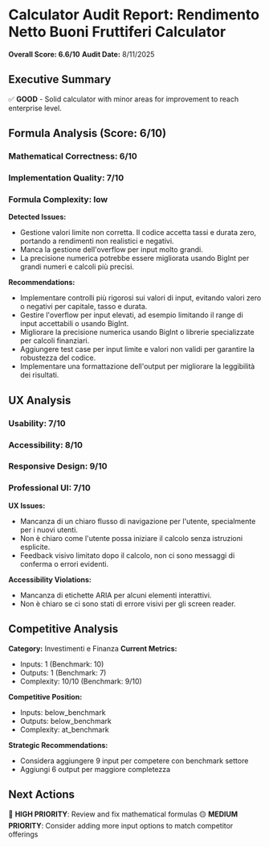# Calculator Audit Report: Rendimento Netto Buoni Fruttiferi Calculator

**Overall Score: 6.6/10**
**Audit Date:** 8/11/2025

## Executive Summary

✅ **GOOD** - Solid calculator with minor areas for improvement to reach enterprise level.

## Formula Analysis (Score: 6/10)

### Mathematical Correctness: 6/10
### Implementation Quality: 7/10
### Formula Complexity: low

**Detected Issues:**
- Gestione valori limite non corretta. Il codice accetta tassi e durata zero, portando a rendimenti non realistici e negativi.
- Manca la gestione dell'overflow per input molto grandi.
- La precisione numerica potrebbe essere migliorata usando BigInt per grandi numeri e calcoli più precisi.

**Recommendations:**
- Implementare controlli più rigorosi sui valori di input, evitando valori zero o negativi per capitale, tasso e durata.
- Gestire l'overflow per input elevati, ad esempio limitando il range di input accettabili o usando BigInt.
- Migliorare la precisione numerica usando BigInt o librerie specializzate per calcoli finanziari.
- Aggiungere test case per input limite e valori non validi per garantire la robustezza del codice.
- Implementare una formattazione dell'output per migliorare la leggibilità dei risultati.

## UX Analysis

### Usability: 7/10
### Accessibility: 8/10  
### Responsive Design: 9/10
### Professional UI: 7/10

**UX Issues:**
- Mancanza di un chiaro flusso di navigazione per l'utente, specialmente per i nuovi utenti.
- Non è chiaro come l'utente possa iniziare il calcolo senza istruzioni esplicite.
- Feedback visivo limitato dopo il calcolo, non ci sono messaggi di conferma o errori evidenti.

**Accessibility Violations:**
- Mancanza di etichette ARIA per alcuni elementi interattivi.
- Non è chiaro se ci sono stati di errore visivi per gli screen reader.

## Competitive Analysis

**Category:** Investimenti e Finanza
**Current Metrics:**
- Inputs: 1 (Benchmark: 10)
- Outputs: 1 (Benchmark: 7)
- Complexity: 10/10 (Benchmark: 9/10)

**Competitive Position:**
- Inputs: below_benchmark
- Outputs: below_benchmark  
- Complexity: at_benchmark

**Strategic Recommendations:**
- Considera aggiungere 9 input per competere con benchmark settore
- Aggiungi 6 output per maggiore completezza

## Next Actions

🔴 **HIGH PRIORITY**: Review and fix mathematical formulas
🟡 **MEDIUM PRIORITY**: Consider adding more input options to match competitor offerings
